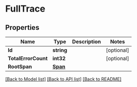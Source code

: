 # FullTrace

## Properties

Name | Type | Description | Notes
------------ | ------------- | ------------- | -------------
**Id** | **string** |  | [optional] 
**TotalErrorCount** | **int32** |  | [optional] 
**RootSpan** | [**Span**](Span.md) |  | 

[[Back to Model list]](../README.md#documentation-for-models) [[Back to API list]](../README.md#documentation-for-api-endpoints) [[Back to README]](../README.md)


